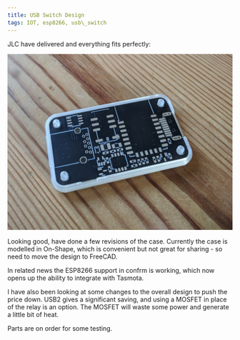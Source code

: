 ```yaml
---
title: USB Switch Design
tags: IOT, esp8266, usb\_switch
---
```


JLC have delivered and everything fits perfectly:

![USB Switch PCB](/assets/images/2021-02-12-1.jpg)

Looking good, have done a few revisions of the case. Currently the case is modelled in On-Shape, which is convenient but not great for sharing - so need to move the design to FreeCAD.

In related news the ESP8266 support in confrm is working, which now opens up the ability to integrate with Tasmota.

I have also been looking at some changes to the overall design to push the price down. USB2 gives a significant saving, and using a MOSFET in place of the relay is an option. The MOSFET will waste some power and generate a little bit of heat.

Parts are on order for some testing.
